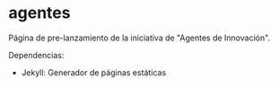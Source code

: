 agentes
=======

Página de pre-lanzamiento de la iniciativa de "Agentes de Innovación".

Dependencias:
* Jekyll: Generador de páginas estáticas

